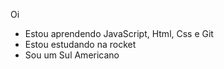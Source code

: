Oi 

- Estou aprendendo JavaScript, Html, Css e Git 
- Estou estudando na rocket
- Sou um Sul Americano
